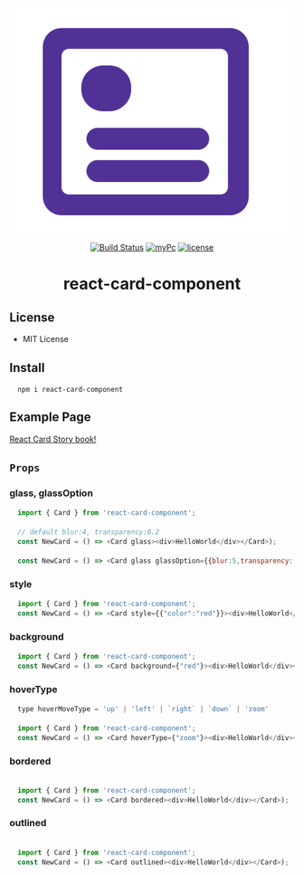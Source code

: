 <p align="center"><img src="https://raw.githubusercontent.com/joon610/react-card-component/main/logo.svg"></p>

<p align="center">
  <a href="https://github.com/joon610/react-card-component"><img src="https://github.com/joon610/react-card-component/workflows/React%20Card%20Component%20CI/badge.svg" alt="Build Status"></a>
  <a href="https://github.com/joon610/react-card-component"><img src="https://cdn.jsdelivr.net/gh/nikku/works-on-my-machine@v0.2.0/badge.svg" alt="myPc"></a>
  <a href="https://github.com/joon610/react-card-component"><img src="https://img.shields.io/badge/license-MIT-lightgrey.svg" alt="license"></a>
</p>

<h1 align="center">react-card-component</h1>

## License

- MIT License

## Install

```
  npm i react-card-component
```

## Example Page

[React Card Story book!](https://joon610.github.io/react-card-storybook/)

## `Props`

### glass, glassOption

```js
  import { Card } from 'react-card-component';

  // default blur:4, transparency:0.2
  const NewCard = () => <Card glass><div>HelloWorld</div></Card>);

  const NewCard = () => <Card glass glassOption={{blur:5,transparency: 0.1}}><div>HelloWorld</div></Card>);
```

### style

```js
  import { Card } from 'react-card-component';
  const NewCard = () => <Card style={{"color":"red"}}><div>HelloWorld</div></Card>);
```

### background

```js
  import { Card } from 'react-card-component';
  const NewCard = () => <Card background={"red"}><div>HelloWorld</div></Card>);
```

### hoverType

```js
  type hoverMoveType = 'up' | 'left' | `right` | `down` | 'zoom'

  import { Card } from 'react-card-component';
  const NewCard = () => <Card hoverType={"zoom"}><div>HelloWorld</div></Card>);
```

### bordered

```js

  import { Card } from 'react-card-component';
  const NewCard = () => <Card bordered><div>HelloWorld</div></Card>);
```

### outlined

```js

  import { Card } from 'react-card-component';
  const NewCard = () => <Card outlined><div>HelloWorld</div></Card>);
```
